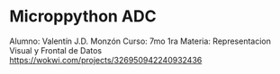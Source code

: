 # Microppython ADC
Alumno: Valentín J.D. Monzón
Curso: 7mo 1ra
Materia: Representacion Visual y Frontal de Datos
https://wokwi.com/projects/326950942240932436
